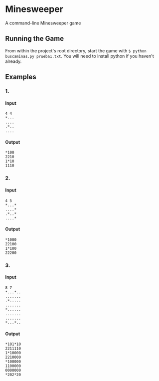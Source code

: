 # Minesweeper

A command-line Minesweeper game

## Running the Game

From within the project's root directory, start the game with `$ python buscaminas.py prueba1.txt`. You will need to install python if you haven't already.

## Examples

### 1. 
#### Input

```
4 4
*...
....
.*..
....
```

#### Output

```
*100
2210
1*10
1110
```

### 2. 
#### Input

```
4 5
*...*
....*
.*..*
....*
```

#### Output
```
*1000
22100
1*100
22200
```
### 3. 
#### Input

```
8 7
*...*..
.......
.*.....
.......
*......
.......
.......
*...*..
```

#### Output

```
*101*10
2211110
1*10000
2210000
*100000
1100000
0000000
*202*20
```


